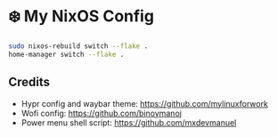 # ❄️ My NixOS Config

```bash
sudo nixos-rebuild switch --flake .
home-manager switch --flake .
```

Credits
-------

- Hypr config and waybar theme: https://github.com/mylinuxforwork
- Wofi config: https://github.com/binoymanoj
- Power menu shell script: https://github.com/mxdevmanuel